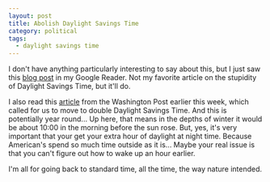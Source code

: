 ```yaml
---
layout: post
title: Abolish Daylight Savings Time
category: political
tags:
  - daylight savings time
---
```

I don't have anything particularly interesting to say about this, but I just saw this [blog post](http://blogs.scientificamerican.com/observations/2011/11/04/why-daylight-saving-time-should-be-eliminated/) in my Google Reader.  Not my favorite article on the stupidity of Daylight Savings Time, but it'll do.

I also read this [article](http://voices.washingtonpost.com/rawfisher/2009/03/its_time_for_double_daylight_s.html) from the Washington Post earlier this week, which called for us to move to double Daylight Savings Time.  And this is potentially year round...  Up here, that means in the depths of winter it would be about 10:00 in the morning before the sun rose.  But, yes, it's very important that your get your extra hour of daylight at night time.  Because American's spend so much time outside as it is...  Maybe your real issue is that you can't figure out how to wake up an hour earlier.

I'm all for going back to standard time, all the time, the way nature intended.
